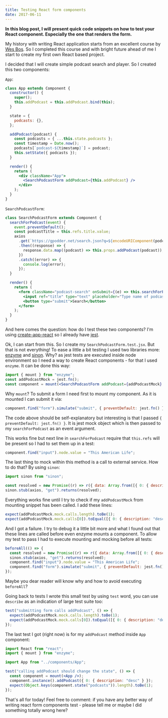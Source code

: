 ```yaml
---
title: Testing React form components
date: 2017-06-11
---
```


**In this blog post, I will present quick code snippets on how to test
your React component. Especially the one that renders the form.**

My history with writing React application starts from an excellent
course by [Wes Bos](https://reactforbeginners.com/). So I completed this
course and with bright future ahead of me I start to create my first own
React based project.

I decided that I will create simple podcast search and player. So I
created this two components:

`App`:

```jsx
class App extends Component {
  constructor() {
    super();
    this.addPodcast = this.addPodcast.bind(this);
  }

  state = {
    podcasts: {},
  };

  addPodcast(podcast) {
    const podcasts = { ...this.state.podcasts };
    const timestamp = Date.now();
    podcasts[`podcast-${timestamp}`] = podcast;
    this.setState({ podcasts });
  }

  render() {
    return (
      <div className="App">
        <SearchPodcastForm addPodcast={this.addPodcast} />
      </div>
    );
  }
}
```

`SearchPodcastForm`:

```jsx
class SearchPodcastForm extends Component {
  searchForPodcast(event) {
    event.preventDefault();
    const podcastTitle = this.refs.title.value;
    axios
      .get(`https://gpodder.net/search.json?q=${encodeURIComponent(podcastTitle)}`)
      .then((response) => {
        response.data.map((podcast) => this.props.addPodcast(podcast));
      })
      .catch((error) => {
        console.log(error);
      });
  }

  render() {
    return (
      <form className="podcast-search" onSubmit={(e) => this.searchForPodcast(e)}>
        <input ref="title" type="text" placeholder="Type name of podcast" />
        <button type="submit">Search</button>
      </form>
    );
  }
}
```

And here comes the question: how do I test these two components? I'm
using
[create-app-react](https://github.com/facebookincubator/create-react-app)
so I already have [jest](https://facebook.github.io/jest/).

Ok, I can start from this. So I create my `SearchPodcastForm.test.jsx`.
But that is not everything! To ease a little a bit testing I used two
libraries more: [enzyme](https://github.com/airbnb/enzyme) and
[sinon](http://sinonjs.org/). Why? as jest tests are executed inside
node environment so I need a way to create React components - for that I
used `enzyme`. It can be done this way:

```jsx
import { mount } from "enzyme";
const addPodcastMock = jest.fn();
const component = mount(<SearchPodcastForm addPodcast={addPodcastMock} />);
```

Why `mount`? To submit a form I need first to mount my component. As it
is mounted I can submit it via:

```jsx
component.find("form").simulate("submit", { preventDefault: jest.fn() });
```

The code above should be self-explanatory but interesting is that I
passed `{ preventDefault: jest.fn() }`. It is jest mock object which is
then passed to my `searchForPodcast` as an event argument.

This works fine but next line in `searchForPodcast` require that
`this.refs` will be present so I had to set them up in a test:

```jsx
component.find("input").node.value = "This American Life";
```

The last thing to mock within this method is a call to external service.
How to do that? By using `sinon`:

```jsx
import sinon from "sinon";

const resolved = new Promise((r) => r({ data: Array.from([{ 0: { description: "desc" } }]) }));
sinon.stub(axios, "get").returns(resolved);
```

Everything works fine until I try to check if my `addPodcastMock` from
mounting snippet has been called. I add these lines:

```jsx
expect(addPodcastMock.mock.calls.length).toBe(1);
expect(addPodcastMock.mock.calls[0]).toEqual([{ 0: { description: "desc" } }]);
```

And I got a failure. I try to debug it a little bit more and what I
found out that these lines are called before even enzyme mounts a
component. To allow my test to pass I had to execute mounting and
mocking before all tests:

```jsx
beforeAll(() => {
  const resolved = new Promise((r) => r({ data: Array.from([{ 0: { description: "desc" } }]) }));
  sinon.stub(axios, "get").returns(resolved);
  component.find("input").node.value = "This American Life";
  component.find("form").simulate("submit", { preventDefault: jest.fn() });
});
```

Maybe you dear reader will know why and how to avoid executing
`beforeAll`?

Going back to tests I wrote this small test by using `test` word, you
can use `describe` as an indication of large test suite too:

```jsx
test("submitting form calls addPodcast", () => {
  expect(addPodcastMock.mock.calls.length).toBe(1);
  expect(addPodcastMock.mock.calls[0]).toEqual([{ 0: { description: "desc" } }]);
});
```

The last test I got (right now) is for my `addPodcast` method inside
`App` component:

```jsx
import React from "react";
import { mount } from "enzyme";

import App from "../components/App";

test("calling addPodcast should change the state", () => {
  const component = mount(<App />);
  component.instance().addPodcast({ 0: { description: "desc" } });
  expect(Object.keys(component.state("podcasts")).length).toBe(1);
});
```

That's all for today! Feel free to comment: if you have any better way
of writing react form components test - please tell me or maybe I did
something totally wrong here?
